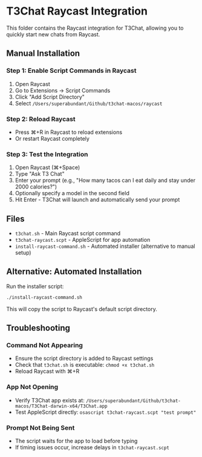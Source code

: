 # T3Chat Raycast Integration

This folder contains the Raycast integration for T3Chat, allowing you to quickly start new chats from Raycast.

## Manual Installation

### Step 1: Enable Script Commands in Raycast
1. Open Raycast
2. Go to Extensions → Script Commands
3. Click "Add Script Directory"
4. Select `/Users/superabundant/Github/t3chat-macos/raycast`

### Step 2: Reload Raycast
- Press ⌘+R in Raycast to reload extensions
- Or restart Raycast completely

### Step 3: Test the Integration
1. Open Raycast (⌘+Space)
2. Type "Ask T3 Chat"
3. Enter your prompt (e.g., "How many tacos can I eat daily and stay under 2000 calories?")
4. Optionally specify a model in the second field
5. Hit Enter - T3Chat will launch and automatically send your prompt

## Files

- `t3chat.sh` - Main Raycast script command
- `t3chat-raycast.scpt` - AppleScript for app automation
- `install-raycast-command.sh` - Automated installer (alternative to manual setup)

## Alternative: Automated Installation

Run the installer script:
```bash
./install-raycast-command.sh
```

This will copy the script to Raycast's default script directory.

## Troubleshooting

### Command Not Appearing
- Ensure the script directory is added to Raycast settings
- Check that `t3chat.sh` is executable: `chmod +x t3chat.sh`
- Reload Raycast with ⌘+R

### App Not Opening
- Verify T3Chat app exists at: `/Users/superabundant/Github/t3chat-macos/T3Chat-darwin-x64/T3Chat.app`
- Test AppleScript directly: `osascript t3chat-raycast.scpt "test prompt"`

### Prompt Not Being Sent
- The script waits for the app to load before typing
- If timing issues occur, increase delays in `t3chat-raycast.scpt`